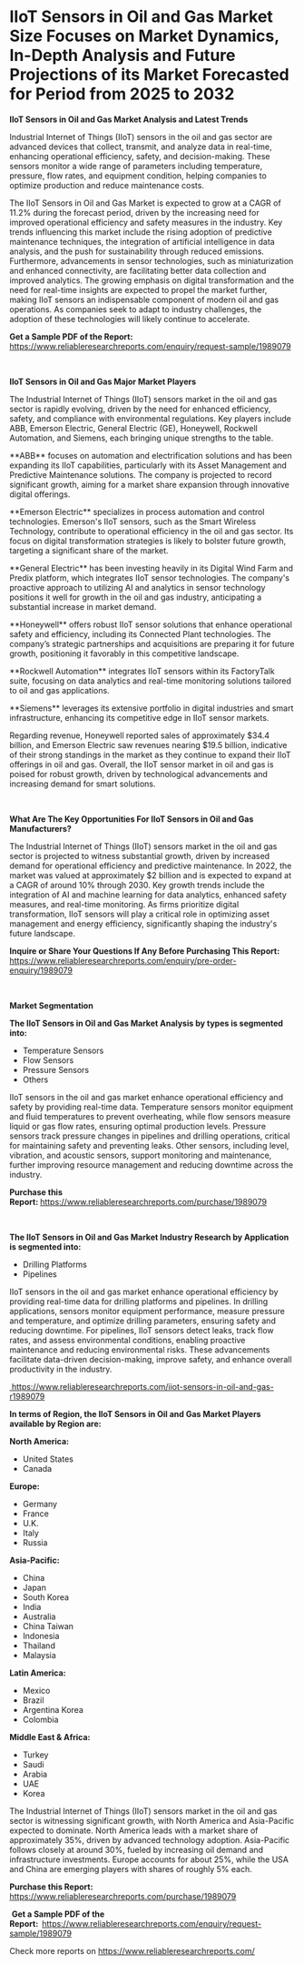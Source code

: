 <p><h1>IIoT Sensors in Oil and Gas Market Size Focuses on Market Dynamics, In-Depth Analysis and Future Projections of its Market Forecasted for Period from 2025 to 2032</h1></p><p><strong>IIoT Sensors in Oil and Gas Market Analysis and Latest Trends</strong></p>
<p><p>Industrial Internet of Things (IIoT) sensors in the oil and gas sector are advanced devices that collect, transmit, and analyze data in real-time, enhancing operational efficiency, safety, and decision-making. These sensors monitor a wide range of parameters including temperature, pressure, flow rates, and equipment condition, helping companies to optimize production and reduce maintenance costs.</p><p>The IIoT Sensors in Oil and Gas Market is expected to grow at a CAGR of 11.2% during the forecast period, driven by the increasing need for improved operational efficiency and safety measures in the industry. Key trends influencing this market include the rising adoption of predictive maintenance techniques, the integration of artificial intelligence in data analysis, and the push for sustainability through reduced emissions. Furthermore, advancements in sensor technologies, such as miniaturization and enhanced connectivity, are facilitating better data collection and improved analytics. The growing emphasis on digital transformation and the need for real-time insights are expected to propel the market further, making IIoT sensors an indispensable component of modern oil and gas operations. As companies seek to adapt to industry challenges, the adoption of these technologies will likely continue to accelerate.</p></p>
<p><strong>Get a Sample PDF of the Report:&nbsp;</strong> <a href="https://www.reliableresearchreports.com/enquiry/request-sample/1989079?utm_campaign=2472&utm_medium=2&utm_source=Github&utm_content=ia&utm_term=13022025&utm_id=iiot-sensors-in-oil-and-gas">https://www.reliableresearchreports.com/enquiry/request-sample/1989079</a></p>
<p>&nbsp;</p>
<p><strong>IIoT Sensors in Oil and Gas Major Market Players</strong></p>
<p><p>The Industrial Internet of Things (IIoT) sensors market in the oil and gas sector is rapidly evolving, driven by the need for enhanced efficiency, safety, and compliance with environmental regulations. Key players include ABB, Emerson Electric, General Electric (GE), Honeywell, Rockwell Automation, and Siemens, each bringing unique strengths to the table.</p><p>**ABB** focuses on automation and electrification solutions and has been expanding its IIoT capabilities, particularly with its Asset Management and Predictive Maintenance solutions. The company is projected to record significant growth, aiming for a market share expansion through innovative digital offerings.</p><p>**Emerson Electric** specializes in process automation and control technologies. Emerson's IIoT sensors, such as the Smart Wireless Technology, contribute to operational efficiency in the oil and gas sector. Its focus on digital transformation strategies is likely to bolster future growth, targeting a significant share of the market.</p><p>**General Electric** has been investing heavily in its Digital Wind Farm and Predix platform, which integrates IIoT sensor technologies. The company's proactive approach to utilizing AI and analytics in sensor technology positions it well for growth in the oil and gas industry, anticipating a substantial increase in market demand.</p><p>**Honeywell** offers robust IIoT sensor solutions that enhance operational safety and efficiency, including its Connected Plant technologies. The company’s strategic partnerships and acquisitions are preparing it for future growth, positioning it favorably in this competitive landscape.</p><p>**Rockwell Automation** integrates IIoT sensors within its FactoryTalk suite, focusing on data analytics and real-time monitoring solutions tailored to oil and gas applications. </p><p>**Siemens** leverages its extensive portfolio in digital industries and smart infrastructure, enhancing its competitive edge in IIoT sensor markets.</p><p>Regarding revenue, Honeywell reported sales of approximately $34.4 billion, and Emerson Electric saw revenues nearing $19.5 billion, indicative of their strong standings in the market as they continue to expand their IIoT offerings in oil and gas. Overall, the IIoT sensor market in oil and gas is poised for robust growth, driven by technological advancements and increasing demand for smart solutions.</p></p>
<p>&nbsp;</p>
<p><strong>What Are The Key Opportunities For IIoT Sensors in Oil and Gas Manufacturers?</strong></p>
<p><p>The Industrial Internet of Things (IIoT) sensors market in the oil and gas sector is projected to witness substantial growth, driven by increased demand for operational efficiency and predictive maintenance. In 2022, the market was valued at approximately $2 billion and is expected to expand at a CAGR of around 10% through 2030. Key growth trends include the integration of AI and machine learning for data analytics, enhanced safety measures, and real-time monitoring. As firms prioritize digital transformation, IIoT sensors will play a critical role in optimizing asset management and energy efficiency, significantly shaping the industry's future landscape.</p></p>
<p><strong>Inquire or Share Your Questions If Any Before Purchasing This Report:</strong> <a href="https://www.reliableresearchreports.com/enquiry/pre-order-enquiry/1989079?utm_campaign=2472&utm_medium=2&utm_source=Github&utm_content=ia&utm_term=13022025&utm_id=iiot-sensors-in-oil-and-gas">https://www.reliableresearchreports.com/enquiry/pre-order-enquiry/1989079</a></p>
<p>&nbsp;</p>
<p><strong>Market Segmentation</strong></p>
<p><strong>The IIoT Sensors in Oil and Gas Market Analysis by types is segmented into:</strong></p>
<p><ul><li>Temperature Sensors</li><li>Flow Sensors</li><li>Pressure Sensors</li><li>Others</li></ul></p>
<p><p>IIoT sensors in the oil and gas market enhance operational efficiency and safety by providing real-time data. Temperature sensors monitor equipment and fluid temperatures to prevent overheating, while flow sensors measure liquid or gas flow rates, ensuring optimal production levels. Pressure sensors track pressure changes in pipelines and drilling operations, critical for maintaining safety and preventing leaks. Other sensors, including level, vibration, and acoustic sensors, support monitoring and maintenance, further improving resource management and reducing downtime across the industry.</p></p>
<p><strong>Purchase this Report:&nbsp;</strong><a href="https://www.reliableresearchreports.com/purchase/1989079?utm_campaign=2472&utm_medium=2&utm_source=Github&utm_content=ia&utm_term=13022025&utm_id=iiot-sensors-in-oil-and-gas">https://www.reliableresearchreports.com/purchase/1989079</a></p>
<p>&nbsp;</p>
<p><strong>The IIoT Sensors in Oil and Gas Market Industry Research by Application is segmented into:</strong></p>
<p><ul><li>Drilling Platforms</li><li>Pipelines</li></ul></p>
<p><p>IIoT sensors in the oil and gas market enhance operational efficiency by providing real-time data for drilling platforms and pipelines. In drilling applications, sensors monitor equipment performance, measure pressure and temperature, and optimize drilling parameters, ensuring safety and reducing downtime. For pipelines, IIoT sensors detect leaks, track flow rates, and assess environmental conditions, enabling proactive maintenance and reducing environmental risks. These advancements facilitate data-driven decision-making, improve safety, and enhance overall productivity in the industry.</p></p>
<p><a href="https://www.reliableresearchreports.com/iiot-sensors-in-oil-and-gas-r1989079?utm_campaign=2472&utm_medium=2&utm_source=Github&utm_content=ia&utm_term=13022025&utm_id=iiot-sensors-in-oil-and-gas">&nbsp;https://www.reliableresearchreports.com/iiot-sensors-in-oil-and-gas-r1989079</a></p>
<p><strong>In terms of Region, the IIoT Sensors in Oil and Gas Market Players available by Region are:</strong></p>
<p>
    <p> <strong> North America: </strong>
        <ul>
            <li>United States</li>
            <li>Canada</li>
        </ul>
        </p> 
    <p> <strong> Europe: </strong>
        <ul>
            <li>Germany</li>
            <li>France</li>
            <li>U.K.</li>
            <li>Italy</li>
            <li>Russia</li>
        </ul>
        </p> 
    <p> <strong> Asia-Pacific: </strong>
        <ul>
            <li>China</li>
            <li>Japan</li>
            <li>South Korea</li>
            <li>India</li>
            <li>Australia</li>
            <li>China Taiwan</li>
            <li>Indonesia</li>
            <li>Thailand</li>
            <li>Malaysia</li>
        </ul>
        </p> 
    <p> <strong> Latin America: </strong>
        <ul>
            <li>Mexico</li>
            <li>Brazil</li>
            <li>Argentina Korea</li>
            <li>Colombia</li>
        </ul>
        </p> 
    <p> <strong> Middle East & Africa: </strong>
        <ul>
            <li>Turkey</li>
            <li>Saudi</li>
            <li>Arabia</li>
            <li>UAE</li>
            <li>Korea</li>
        </ul>
    </p>
    </p>
<p><p>The Industrial Internet of Things (IIoT) sensors market in the oil and gas sector is witnessing significant growth, with North America and Asia-Pacific expected to dominate. North America leads with a market share of approximately 35%, driven by advanced technology adoption. Asia-Pacific follows closely at around 30%, fueled by increasing oil demand and infrastructure investments. Europe accounts for about 25%, while the USA and China are emerging players with shares of roughly 5% each.</p></p>
<p><strong>Purchase this Report: </strong><a href="https://www.reliableresearchreports.com/purchase/1989079?utm_campaign=2472&utm_medium=2&utm_source=Github&utm_content=ia&utm_term=13022025&utm_id=iiot-sensors-in-oil-and-gas">https://www.reliableresearchreports.com/purchase/1989079</a></p>
<p>&nbsp;<strong>Get a Sample PDF of the Report:&nbsp;&nbsp;</strong><a href="https://www.reliableresearchreports.com/enquiry/request-sample/1989079?utm_campaign=2472&utm_medium=2&utm_source=Github&utm_content=ia&utm_term=13022025&utm_id=iiot-sensors-in-oil-and-gas">https://www.reliableresearchreports.com/enquiry/request-sample/1989079</a></p>
<p><strong></strong></p>
<p>Check more reports on <a href="https://www.reliableresearchreports.com/?utm_campaign=2472&utm_medium=2&utm_source=Github&utm_content=ia&utm_term=13022025&utm_id=iiot-sensors-in-oil-and-gas">https://www.reliableresearchreports.com/</a></p>